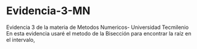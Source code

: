# Evidencia-3-MN
Evidencia 3 de la materia de Metodos Numericos- Universidad Tecmilenio
En esta evidencia usaré el metodo de la Bisección para encontrar la raíz en el intervalo,
